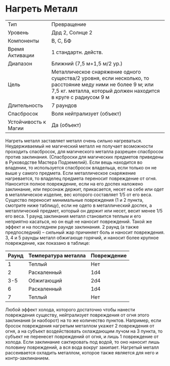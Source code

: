 # Нагреть Металл

|                      |                                                                                                                                                                               |
| -------------------- | ----------------------------------------------------------------------------------------------------------------------------------------------------------------------------- |
| Тип                  | Превращение                                                                                                                                                                   |
| Уровень              | Дрд 2, Солнце 2                                                                                                                                                               |
| Компоненты           | В, С, БФ                                                                                                                                                                      |
| Время Активации      | 1 стандартн. действ.                                                                                                                                                          |
| Диапазон             | Ближний (7,5 м+1,5 м/2 ур.)                                                                                                                                                   |
| Цель                 | Металлическое снаряжение одного существа/2 уровня, если несколько, то расстояние меду ними не более 9 м; или 7,5 кг. металла, который должен находится в круге с радиусом 9 м |
| Длительность         | 7 раундов                                                                                                                                                                     | 
| Спасбросок           | Воля нейтрализует (объект)                                                                                                                                                    |
| Устойчивость к Магии | Да (объект)                                                                                                                                                                   |

Нагреть металл заставляет металл очень сильно нагреваться. Неудерживаемый не магический металл не получает возможности проходить спасбросок, для магического металла разрешен спасбросок против заклинания. (Спасброски для магических предметов приведены в Руководстве Мастера Подземелий). Если вещь находится во владении, то используется спасбросок владельца, если только он не выше у самого предмета. Если металлическое снаряжение нагревается, то владелец предмета переносит повреждение от огня. Наносится полное повреждение, если на его доспех наложено заклинание, или персонаж держит, прикасается, несет на себе или одет в металлическое изделие, вес которого составляет 1/5 от его веса. Существо переносит минимальные повреждения (1 и 2 пункта, смотрите ниже таблицу), если не одето в металлический доспех, а металлический предмет, который он держит или несет, весит менее 1/5 его веса. 1 раунд заклинания металл становится теплым и его неприятно касаться, но он ещё не наносит повреждений. Такой же эффект и на последнем раунде заклинания. 2 раунд (а также предпоследний) – сильный жар причиняет боль и наносит повреждения. 3, 4 и 5 раунды металл обжигающе горячий, и наносит более крупное повреждение, как показано в таблице:

| Раунд | Температура металла | Повреждение |
| ----- | ------------------- | ----------- |
| 1     | Теплый              | Нет         |
| 2     | Раскаленный         | 1d4         |
| 3-5   | Обжигающий          | 2d4         |
| 6     | Раскаленный         | 1d4         |
| 7     | Теплый              | Нет         |



Любой эффект холода, которого достаточно чтобы нанести повреждения существу, нейтрализует повреждения от огня этого заклинания (и наоборот) на то же количество пунктов. Например, если бросок повреждения нагретым металлом укажет 2 повреждения от огня, а на субъект воздействовать охлаждающим лучом на 3 пункта, то субъект не перенесет повреждений от огня, и лишь 1 повреждение от холода. Если заклинание сактировать под водой, то оно наносит лишь половину повреждений, а вся вода вокруг закипает. Нагретый металл рассеивается охладить металлом, которое также является для него и контр-заклинанием.